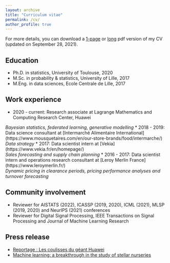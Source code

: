 ```yaml
---
layout: archive
title: "Curriculum vitae"
permalink: /cv/
author_profile: true
---
```


For more details, you can download a [1-page](../files/cv/CV_short_VONO.pdf) or [long](../files/cv/CV_long_VONO.pdf) pdf version of my CV (updated on September 28, 2021).

## Education
* Ph.D. in statistics, University of Toulouse, 2020
* M.Sc. in probability & statistics, University of Lille, 2017
* M.Eng. in data sciences, Ecole Centrale de Lille, 2017

## Work experience
* 2020 - current: Research associate at Lagrange Mathematics and Computing Research Center, Huawei<br/>
<i class="archive__item-excerpt" itemprop="description">
  Bayesian statistics, federated learning, generative modelling 
</i>
* 2018 - 2019: Data science consultant at [Intermarché Alimentaire International](https://www.mousquetaires.com/en/our-store-brands/food/intermarche/)<br/>
<i class="archive__item-excerpt" itemprop="description">
  Data strategy 
</i>
* 2017: Data scientist intern at [Vekia](https://www.vekia.fr/en/homepage/)<br/>
<i class="archive__item-excerpt" itemprop="description">
  Sales forecasting and supply chain planning 
</i> 
* 2016 - 2017: Data scientist intern and operations research consultant at [Leroy Merlin France](https://www.leroymerlin.fr/)<br/>
<i class="archive__item-excerpt" itemprop="description">
  Dynamic pricing in clearance periods, pricing performance analyses and turnover forecasting  
</i>
  
## Community involvement 
* Reviewer for AISTATS (2022), ICASSP (2019, 2020), ICML (2021), MLSP (2019, 2020) and NeurIPS (2021) conferences
* Reviewer for Digital Signal Processing, IEEE Transactions on Signal Processing and Journal of Machine Learning Research

## Press release
* [Reportage : Les coulisses du géant Huawei](https://www.prismashop.fr/vn/les-archives-de-management/VNMAN298.html)
* [Machine learning: a breakthrough in the study of stellar nurseries](https://www.cnrs.fr/en/machine-learning-breakthrough-study-stellar-nurseries)
